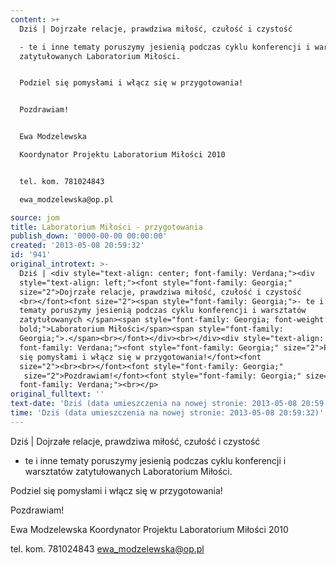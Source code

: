 ```yaml
---
content: >+
  Dziś | Dojrzałe relacje, prawdziwa miłość, czułość i czystość 

  - te i inne tematy poruszymy jesienią podczas cyklu konferencji i warsztatów
  zatytułowanych Laboratorium Miłości.


  Podziel się pomysłami i włącz się w przygotowania!


  Pozdrawiam!


  Ewa Modzelewska

  Koordynator Projektu Laboratorium Miłości 2010


  tel. kom. 781024843

  ewa_modzelewska@op.pl

source: jom
title: Laboratorium Miłości - przygotowania
publish_down: '0000-00-00 00:00:00'
created: '2013-05-08 20:59:32'
id: '941'
original_introtext: >-
  Dziś | <div style="text-align: center; font-family: Verdana;"><div
  style="text-align: left;"><font style="font-family: Georgia;"
  size="2">Dojrzałe relacje, prawdziwa miłość, czułość i czystość
  <br></font><font size="2"><span style="font-family: Georgia;">- te i inne
  tematy poruszymy jesienią podczas cyklu konferencji i warsztatów
  zatytułowanych </span><span style="font-family: Georgia; font-weight:
  bold;">Laboratorium Miłości</span><span style="font-family:
  Georgia;">.</span><br></font></div><br></div><div style="text-align: left;
  font-family: Verdana;"><font style="font-family: Georgia;" size="2">Podziel
  się pomysłami i włącz się w przygotowania!</font><font
  size="2"><br><br></font><font style="font-family: Georgia;"
   size="2">Pozdrawiam!</font><font style="font-family: Georgia;" size="2"><br><br></font><font style="font-family: Georgia; font-weight: bold;" size="2">Ewa Modzelewska</font><font style="font-family: Georgia;" size="2"><br></font><font style="font-family: Georgia;" size="2">Koordynator Projektu Laboratorium Miłości 2010</font><font style="font-family: Georgia;" size="2"><br><br></font><font style="font-family: Georgia;" size="2">tel. kom. 781024843</font><font style="font-family: Georgia;" size="2"><br></font><font style="font-family: Georgia;" size="2">ewa_modzelewska@op.pl</font><font style="font-family: Georgia;" size="2"><br></font></div><p style="
  font-family: Verdana;"><br></p>
original_fulltext: ''
text-date: 'Dziś (data umieszczenia na nowej stronie: 2013-05-08 20:59:32)'
time: 'Dziś (data umieszczenia na nowej stronie: 2013-05-08 20:59:32)'
---
```

Dziś | Dojrzałe relacje, prawdziwa miłość, czułość i czystość 
- te i inne tematy poruszymy jesienią podczas cyklu konferencji i warsztatów zatytułowanych Laboratorium Miłości.

Podziel się pomysłami i włącz się w przygotowania!

Pozdrawiam!

Ewa Modzelewska
Koordynator Projektu Laboratorium Miłości 2010

tel. kom. 781024843
ewa_modzelewska@op.pl



<!--{{json:{"created_date":"2013-05-08 20:59:32","publish_down":"0000-00-00 00:00:00","id":"941"}}}-->